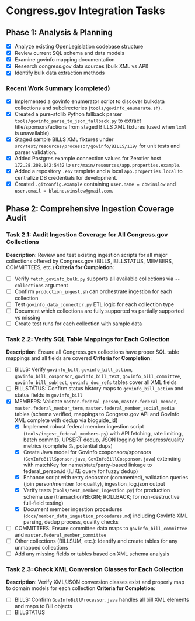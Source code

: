# Congress.gov Integration Tasks

## Phase 1: Analysis & Planning
- [x] Analyze existing OpenLegislation codebase structure
- [x] Review current SQL schema and data models
- [x] Examine govinfo mapping documentation
- [x] Research congress.gov data sources (bulk XML vs API)
- [x] Identify bulk data extraction methods

### Recent Work Summary (completed)

- [x] Implemented a govinfo enumerator script to discover bulkdata collections and subdirectories (`tools/govinfo_enumerate.sh`).
- [x] Created a pure-stdlib Python fallback parser `tools/govinfo_parse_to_json_fallback.py` to extract title/sponsors/actions from staged BILLS XML fixtures (used when `lxml` is unavailable).
- [x] Staged sample BILLS XML fixtures under `src/test/resources/processor/govinfo/BILLS/119/` for unit tests and parser validation.
- [x] Added Postgres example connection values for Zerotier host `172.28.208.142:5432` to `src/main/resources/app.properties.example`.
- [x] Added a repository `.env` template and a local `app.properties.local` to centralize DB credentials for development.
- [x] Created `.gitconfig.example` containing `user.name = cbwinslow` and `user.email = blaine.winslow@gmail.com`.

## Phase 2: Comprehensive Ingestion Coverage Audit

### Task 2.1: Audit Ingestion Coverage for All Congress.gov Collections
**Description**: Review and test existing ingestion scripts for all major collections offered by Congress.gov (BILLS, BILLSTATUS, MEMBERS, COMMITTEES, etc.)
**Criteria for Completion**:
- [ ] Verify `fetch_govinfo_bulk.py` supports all available collections via `--collections` argument
- [ ] Confirm `production_ingest.sh` can orchestrate ingestion for each collection
- [ ] Test `govinfo_data_connector.py` ETL logic for each collection type
- [ ] Document which collections are fully supported vs partially supported vs missing
- [ ] Create test runs for each collection with sample data

### Task 2.2: Verify SQL Table Mappings for Each Collection
**Description**: Ensure all Congress.gov collections have proper SQL table mappings and all fields are covered
**Criteria for Completion**:
- [ ] BILLS: Verify `govinfo_bill`, `govinfo_bill_action`, `govinfo_bill_cosponsor`, `govinfo_bill_text`, `govinfo_bill_committee`, `govinfo_bill_subject`, `govinfo_doc_refs` tables cover all XML fields
- [ ] BILLSTATUS: Confirm status history maps to `govinfo_bill_action` and status fields in `govinfo_bill`
- [x] MEMBERS: Validate `master.federal_person`, `master.federal_member`, `master.federal_member_term`, `master.federal_member_social_media` tables (schema verified, mappings to Congress.gov API and GovInfo XML complete with dedup via bioguide_id)
  - [x] Implement robust federal member ingestion script (`tools/ingest_federal_members.py`) with API fetching, rate limiting, batch commits, UPSERT dedup, JSON logging for progress/quality metrics (complete %, potential dups)
  - [x] Create Java model for GovInfo cosponsors/sponsors (`GovInfoBillSponsor.java`, `GovInfoBillCosponsor.java`) extending with matchKey for name/state/party-based linkage to federal_person.id (ILIKE query for fuzzy dedup)
  - [x] Enhance script with retry decorator (commented), validation queries (join person/member for quality), ingestion_log.json output
  - [x] Verify tests (`tools/test_member_ingestion.py`) for production schema use (transaction/BEGIN; ROLLBACK; for non-destructive full-field testing)
  - [x] Document member ingestion procedures (`docs/member_data_ingestion_procedures.md`) including GovInfo XML parsing, dedup process, quality checks
- [ ] COMMITTEES: Ensure committee data maps to `govinfo_bill_committee` and `master.federal_member_committee`
- [ ] Other collections (BILLSUM, etc.): Identify and create tables for any unmapped collections
- [ ] Add any missing fields or tables based on XML schema analysis

### Task 2.3: Check XML Conversion Classes for Each Collection
**Description**: Verify XML/JSON conversion classes exist and properly map to domain models for each collection
**Criteria for Completion**:
- [ ] BILLS: Confirm `GovInfoBillProcessor.java` handles all bill XML elements and maps to Bill objects
- [ ] BILLSTATUS
